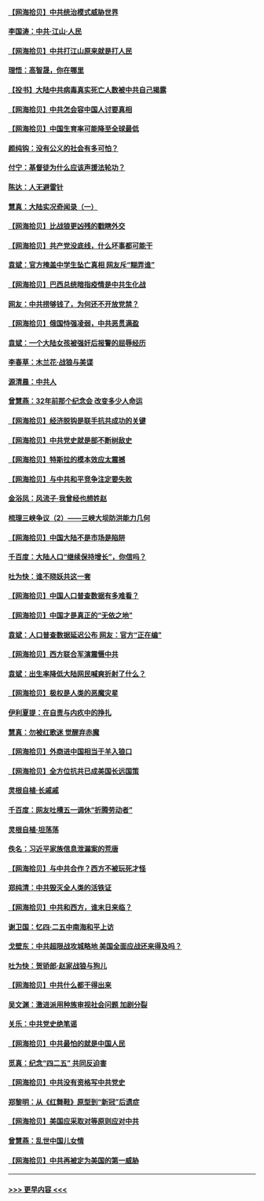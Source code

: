 #### [【网海拾贝】中共统治模式威胁世界](../pages/nsc993/n12957622.md?t=05191501) 
#### [李国涛：中共‧江山‧人民](../pages/nsc993/n12957502.md?t=05191501) 
#### [【网海拾贝】中共打江山原来就是打人民](../pages/nsc993/n12954345.md?t=05191501) 
#### [理悟：高智晟，你在哪里](../pages/nsc993/n12953115.md?t=05191501) 
#### [【投书】大陆中共病毒真实死亡人数被中共自己揭露](../pages/nsc993/n12953050.md?t=05191501) 
#### [【网海拾贝】中共怎会容中国人讨要真相](../pages/nsc993/n12952161.md?t=05191501) 
#### [【网海拾贝】中国生育率可能降至全球最低](../pages/nsc993/n12948793.md?t=05191501) 
#### [颜纯钩：没有公义的社会有多可怕？](../pages/nsc993/n12947626.md?t=05191501) 
#### [付宁：基督徒为什么应该声援法轮功？](../pages/nsc993/n12947233.md?t=05191501) 
#### [陈达：人无避雷针](../pages/nsc993/n12947098.md?t=05191501) 
#### [慧真：大陆实况奇闻录（一）](../pages/nsc993/n12945811.md?t=05191501) 
#### [【网海拾贝】比战狼更凶残的戳瞎外交](../pages/nsc993/n12945717.md?t=05191501) 
#### [【网海拾贝】共产党没底线，什么坏事都可能干](../pages/nsc993/n12942090.md?t=05191501) 
#### [袁斌：官方掩盖中学生坠亡真相 网友斥“糊弄谁”](../pages/nsc993/n12942029.md?t=05191501) 
#### [【网海拾贝】巴西总统暗指疫情是中共生化战](../pages/nsc993/n12938999.md?t=05191501) 
#### [网友：中共捞够钱了，为何还不开放党禁？](../pages/nsc993/n12938952.md?t=05191501) 
#### [【网海拾贝】俄国恃强凌弱，中共恶贯满盈](../pages/nsc993/n12936626.md?t=05191501) 
#### [袁斌：一个大陆女孩被强奸后报警的屈辱经历](../pages/nsc993/n12936547.md?t=05191501) 
#### [李春草：木兰花·战狼与美谍](../pages/nsc993/n12935995.md?t=05191501) 
#### [源清晨：中共人](../pages/nsc993/n12935589.md?t=05191501) 
#### [曾慧燕：32年前那个纪念会 改变多少人命运](../pages/nsc993/n12934233.md?t=05191501) 
#### [【网海拾贝】经济脱钩是联手抗共成功的关键](../pages/nsc993/n12934176.md?t=05191501) 
#### [【网海拾贝】中共党史就是部不断树敌史](../pages/nsc993/n12932844.md?t=05191501) 
#### [【网海拾贝】特斯拉的模本效应太震撼](../pages/nsc993/n12925626.md?t=05191501) 
#### [【网海拾贝】与中共和平竞争注定要失败](../pages/nsc993/n12923326.md?t=05191501) 
#### [金浴凤：风流子‧我曾经也想姓赵](../pages/nsc993/n12920911.md?t=05191501) 
#### [梳理三峡争议（2）——三峡大坝防洪能力几何](../pages/nsc993/n12920173.md?t=05191501) 
#### [【网海拾贝】中国大陆不是市场是陷阱](../pages/nsc993/n12920143.md?t=05191501) 
#### [千百度：大陆人口“继续保持增长”，你信吗？](../pages/nsc993/n12918946.md?t=05191501) 
#### [吐为快：谁不晓妖共这一套](../pages/nsc993/n12918941.md?t=05191501) 
#### [【网海拾贝】中国人口普查数据有多难看？](../pages/nsc993/n12917822.md?t=05191501) 
#### [【网海拾贝】中国才是真正的“无依之地”](../pages/nsc993/n12915845.md?t=05191501) 
#### [袁斌：人口普查数据延迟公布 网友：官方“正在编”](../pages/nsc993/n12915748.md?t=05191501) 
#### [【网海拾贝】西方联合军演震慑中共](../pages/nsc993/n12913466.md?t=05191501) 
#### [袁斌：出生率降低大陆网民喊爽折射了什么？](../pages/nsc993/n12913365.md?t=05191501) 
#### [【网海拾贝】极权是人类的恶魔灾星](../pages/nsc993/n12910697.md?t=05191501) 
#### [伊利夏提：在自责与内疚中的挣扎](../pages/nsc993/n12910493.md?t=05191501) 
#### [慧真：勿被红歌迷 觉醒弃赤魔](../pages/nsc993/n12910485.md?t=05191501) 
#### [【网海拾贝】外商进中国相当于羊入狼口](../pages/nsc993/n12908274.md?t=05191501) 
#### [【网海拾贝】全方位抗共已成美国长远国策](../pages/nsc993/n12906878.md?t=05191501) 
#### [灵根自植‧长戚戚](../pages/nsc993/n12905585.md?t=05191501) 
#### [千百度：网友吐槽五一调休“折腾劳动者”](../pages/nsc993/n12905934.md?t=05191501) 
#### [灵根自植‧坦荡荡](../pages/nsc993/n12905562.md?t=05191501) 
#### [佚名：习近平家族信息泄漏案的荒唐](../pages/nsc993/n12904705.md?t=05191501) 
#### [【网海拾贝】与中共合作？西方不被玩死才怪](../pages/nsc993/n12903873.md?t=05191501) 
#### [郑纯清：中共毁灭全人类的活铁证](../pages/nsc993/n12903785.md?t=05191501) 
#### [【网海拾贝】中共和西方，谁末日来临？](../pages/nsc993/n12903482.md?t=05191501) 
#### [谢卫国：忆四‧二五中南海和平上访](../pages/nsc993/n12902192.md?t=05191501) 
#### [戈壁东：中共超限战攻城略地 美国全面应战还来得及吗？](../pages/nsc993/n12902297.md?t=05191501) 
#### [吐为快：贺骄郎‧赵家战狼与狗儿](../pages/nsc993/n12902280.md?t=05191501) 
#### [【网海拾贝】中共什么都干得出来](../pages/nsc993/n12897500.md?t=05191501) 
#### [吴文渊：激进派用种族审视社会问题 加剧分裂](../pages/nsc993/n12893881.md?t=05191501) 
#### [关乐：中共党史绝笔谣](../pages/nsc993/n12897270.md?t=05191501) 
#### [【网海拾贝】中共最怕的就是中国人民](../pages/nsc993/n12894705.md?t=05191501) 
#### [觅真：纪念“四二五” 共同反迫害](../pages/nsc993/n12894553.md?t=05191501) 
#### [【网海拾贝】中共没有资格写中共党史](../pages/nsc993/n12892231.md?t=05191501) 
#### [郑黎明：从《红舞鞋》原型到“新冠”后遗症](../pages/nsc993/n12890469.md?t=05191501) 
#### [【网海拾贝】美国应采取对等原则应对中共](../pages/nsc993/n12889176.md?t=05191501) 
#### [曾慧燕：乱世中国儿女情](../pages/nsc993/n12887931.md?t=05191501) 
#### [【网海拾贝】中共再被定为美国的第一威胁](../pages/nsc993/n12887580.md?t=05191501) 

----
#### [ >>> 更早内容 <<< ](../indexes/nsc993-earlier.md)
